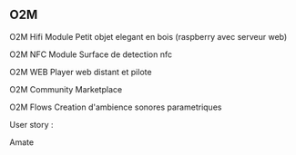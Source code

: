 ## O2M 


O2M Hifi Module
Petit objet elegant en bois (raspberry avec serveur web)

O2M NFC Module
Surface de detection nfc 

O2M WEB
Player web distant et pilote 

O2M Community Marketplace

O2M Flows
Creation d'ambience sonores parametriques



User story : 


Amate

